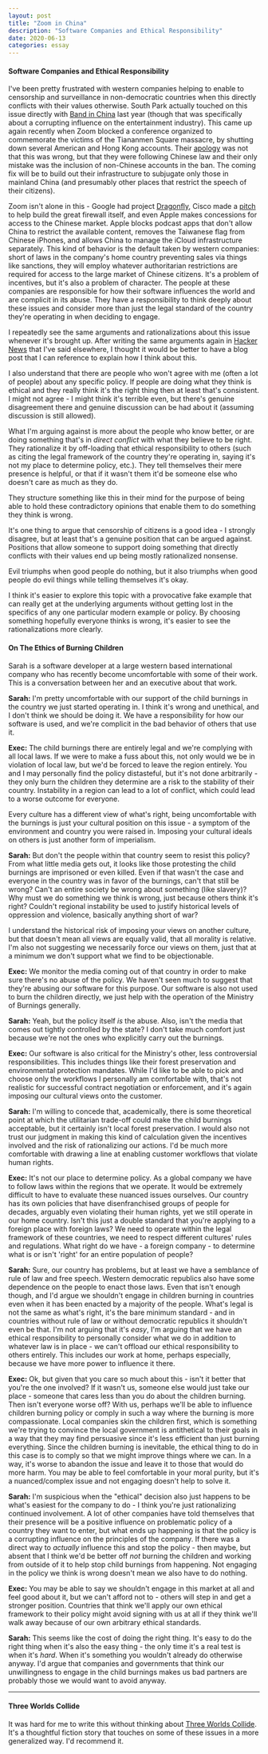 ```yaml
---
layout: post
title: "Zoom in China"
description: "Software Companies and Ethical Responsibility"
date: 2020-06-13
categories: essay
---
```


#### Software Companies and Ethical Responsibility

I've been pretty frustrated with western companies helping to enable to censorship and surveillance in non-democratic countries when this directly conflicts with their values otherwise. South Park actually touched on this issue directly with [Band in China][Band in China] last year (though that was specifically about a corrupting influence on the entertainment industry). This came up again recently when Zoom blocked a conference organized to commemorate the victims of the Tiananmen Square massacre, by shutting down several American and Hong Kong accounts. Their [apology][NPR Zoom] was not that this was wrong, but that they were following Chinese law and their only mistake was the inclusion of non-Chinese accounts in the ban. The coming fix will be to build out their infrastructure to subjugate only those in mainland China (and presumably other places that restrict the speech of their citizens). 

Zoom isn't alone in this - Google had project [Dragonfly][Dragonfly], Cisco made a [pitch][Cisco Pitch] to help build the great firewall itself, and even Apple makes concessions for access to the Chinese market. Apple blocks podcast apps that don't allow China to restrict the available content, removes the Taiwanese flag from Chinese iPhones, and allows China to manage the iCloud infrastructure separately. This kind of behavior is the default taken by western companies: short of laws in the company's home country preventing sales via things like sanctions, they will employ whatever authoritarian restrictions are required for access to the large market of Chinese citizens. It's a problem of incentives, but it's also a problem of character. The people at these companies are responsible for how their software influences the world and are complicit in its abuse. They have a responsibility to think deeply about these issues and consider more than just the legal standard of the country they're operating in when deciding to engage.

I repeatedly see the same arguments and rationalizations about this issue whenever it's brought up. After writing the same arguments again in [Hacker News][HN Zoom] that I've said elsewhere, I thought it would be better to have a blog post that I can reference to explain how I think about this.

I also understand that there are people who won't agree with me (often a lot of people) about any specific policy. If people are doing what they think is ethical and they really think it's the right thing then at least that's consistent. I might not agree - I might think it's terrible even, but there's genuine disagreement there and genuine discussion can be had about it (assuming discussion is still allowed).

What I'm arguing against is more about the people who know better, or are doing something that's in *direct conflict* with what they believe to be right. They rationalize it by off-loading that ethical responsibility to others (such as citing the legal framework of the country they're operating in, saying it's not my place to determine policy, etc.). They tell themselves their mere presence is helpful, or that if it wasn't them it'd be someone else who doesn't care as much as they do.

They structure something like this in their mind for the purpose of being able to hold these contradictory opinions that enable them to do something they think is wrong.

It's one thing to argue that censorship of citizens is a good idea - I strongly disagree, but at least that's a genuine position that can be argued against. Positions that allow someone to support doing something that directly conflicts with their values end up being mostly rationalized nonsense.

Evil triumphs when good people do nothing, but it also triumphs when good people do evil things while telling themselves it's okay.

I think it's easier to explore this topic with a provocative fake example that can really get at the underlying arguments without getting lost in the specifics of any one particular modern example or policy. By choosing something hopefully everyone thinks is wrong, it's easier to see the rationalizations more clearly.

#### On The Ethics of Burning Children

Sarah is a software developer at a large western based international company who has recently become uncomfortable with some of their work. This is a conversation between her and an executive about that work.

**Sarah:** I'm pretty uncomfortable with our support of the child burnings in the country we just started operating in. I think it's wrong and unethical, and I don't think we should be doing it. We have a responsibility for how our software is used, and we're complicit in the bad behavior of others that use it.

**Exec:** The child burnings there are entirely legal and we're complying with all local laws. If we were to make a fuss about this, not only would we be in violation of local law, but we'd be forced to leave the region entirely. You and I may personally find the policy distasteful, but it's not done arbitrarily - they only burn the children they determine are a risk to the stability of their country. Instability in a region can lead to a lot of conflict, which could lead to a worse outcome for everyone.

Every culture has a different view of what's right, being uncomfortable with the burnings is just your cultural position on this issue - a symptom of the environment and country you were raised in. Imposing your cultural ideals on others is just another form of imperialism.

**Sarah:** But don't the people within that country seem to resist this policy? From what little media gets out, it looks like those protesting the child burnings are imprisoned or even killed. Even if that wasn't the case and everyone in the country was in favor of the burnings, can't that still be wrong? Can't an entire society be wrong about something (like slavery)? Why must we do something we think is wrong, just because others think it's right? Couldn't regional instability be used to justify historical levels of oppression and violence, basically anything short of war? 

I understand the historical risk of imposing your views on another culture, but that doesn't mean all views are equally valid, that all morality is relative. I'm also not suggesting we necessarily force our views on them, just that at a minimum we don't support what we find to be objectionable.

**Exec:** We monitor the media coming out of that country in order to make sure there's no abuse of the policy. We haven't seen much to suggest that they're abusing our software for this purpose. Our software is also not used to burn the children directly, we just help with the operation of the Ministry of Burnings generally. 

**Sarah:** Yeah, but the policy itself *is* the abuse. Also, isn't the media that comes out tightly controlled by the state? I don't take much comfort just because we're not the ones who explicitly carry out the burnings.

**Exec:** Our software is also critical for the Ministry's other, less controversial responsibilities. This includes things like their forest preservation and environmental protection mandates. While I'd like to be able to pick and choose only the workflows I personally am comfortable with, that's not realistic for successful contract negotiation or enforcement, and it's again imposing our cultural views onto the customer.

**Sarah:** I'm willing to concede that, academically, there is some theoretical point at which the utilitarian trade-off could make the child burnings acceptable, but it certainly isn't local forest preservation. I would also not trust our judgment in making this kind of calculation given the incentives involved and the risk of rationalizing our actions. I'd be much more comfortable with drawing a line at enabling customer workflows that violate human rights.

**Exec:** It's not our place to determine policy. As a global company we have to follow laws within the regions that we operate. It would be extremely difficult to have to evaluate these nuanced issues ourselves. Our country has its own policies that have disenfranchised groups of people for decades, arguably even violating their human rights, yet we still operate in our home country. Isn't this just a double standard that you're applying to a foreign place with foreign laws? We need to operate within the legal framework of these countries, we need to respect different cultures' rules and regulations. What right do we have - a foreign company - to determine what is or isn't 'right' for an entire population of people?

**Sarah:** Sure, our country has problems, but at least we have a semblance of rule of law and free speech. Western democratic republics also have some dependence on the people to enact those laws. Even that isn't enough though, and I'd argue we shouldn't engage in children burning in countries even when it has been enacted by a majority of the people. What's legal is not the same as what's right, it's the bare minimum standard - and in countries without rule of law or without democratic republics it shouldn't even be that. I'm not arguing that it's *easy*, I'm arguing that we have an ethical responsibility to personally consider what we do in addition to whatever law is in place - we can't offload our ethical responsibility to others entirely. This includes our work at home, perhaps especially, because we have more power to influence it there.

**Exec:** Ok, but given that you care so much about this - isn't it better that you're the one involved? If it wasn't us, someone else would just take our place - someone that cares less than you do about the children burning. Then isn't everyone worse off? With us, perhaps we'll be able to influence children burning policy or comply in such a way where the burning is more compassionate. Local companies skin the children first, which is something we're trying to convince the local government is antithetical to their goals in a way that they may find persuasive since it's less efficient than just burning everything. Since the children burning is inevitable, the ethical thing to do in this case is to comply so that we might improve things where we can. In a way, it's worse to abandon the issue and leave it to those that would do more harm. You may be able to feel comfortable in your moral purity, but it's a nuanced/complex issue and not engaging doesn't help to solve it.

**Sarah:** I'm suspicious when the "ethical" decision also just happens to be what's easiest for the company to do - I think you're just rationalizing continued involvement. A lot of other companies have told themselves that their presence will be a positive influence on problematic policy of a country they want to enter, but what ends up happening is that the policy is a corrupting influence on the principles of the company. If there was a direct way to *actually* influence this and stop the policy - then maybe, but absent that I think we'd be better off *not* burning the children and working from outside of it to help stop child burnings from happening. Not engaging in the policy we think is wrong doesn't mean we also have to do nothing.

**Exec:** You may be able to say we shouldn't engage in this market at all and feel good about it, but we can't afford not to - others will step in and get a stronger position. Countries that think we'll apply our own ethical framework to their policy might avoid signing with us at all if they think we'll walk away because of our own arbitrary ethical standards.

**Sarah:** This seems like the cost of doing the right thing. It's easy to do the right thing when it's also the easy thing - the only time it's a real test is when it's *hard*. When it's something you wouldn't already do otherwise anyway. I'd argue that companies and governments that think our unwillingness to engage in the child burnings makes us bad partners are probably those we would want to avoid anyway.

---

#### Three Worlds Collide
It was hard for me to write this without thinking about [Three Worlds Collide][Three Worlds Collide]. It's a thoughtful fiction story that touches on some of these issues in a more generalized way. I'd recommend it.

[Band in China]: https://en.wikipedia.org/wiki/Band_in_China
[HN Zoom]: https://news.ycombinator.com/item?id=23506580
[NPR Zoom]: https://www.npr.org/2020/06/12/876351501/zoom-acknowledges-it-suspended-activists-accounts-at-china-s-request
[Three Worlds Collide]: https://www.lesswrong.com/posts/HawFh7RvDM4RyoJ2d/three-worlds-collide-0-8
[Dragonfly]: https://en.wikipedia.org/wiki/Dragonfly_(search_engine)
[Cisco Pitch]: https://www.wired.com/2008/05/leaked-cisco-do/

